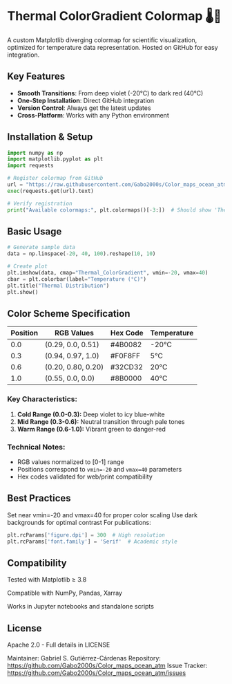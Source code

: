 # Thermal ColorGradient Colormap 🌡️🎨

A custom Matplotlib diverging colormap for scientific visualization, optimized for temperature data representation. Hosted on GitHub for easy integration.

## Key Features
- **Smooth Transitions**: From deep violet (-20°C) to dark red (40°C)
- **One-Step Installation**: Direct GitHub integration
- **Version Control**: Always get the latest updates
- **Cross-Platform**: Works with any Python environment

## Installation & Setup

```python
import numpy as np
import matplotlib.pyplot as plt
import requests

# Register colormap from GitHub
url = "https://raw.githubusercontent.com/Gabo2000s/Color_maps_ocean_atm/main/Thermal_ColorGradient.py"
exec(requests.get(url).text)

# Verify registration
print("Available colormaps:", plt.colormaps()[-3:])  # Should show 'Thermal_ColorGradient'
```

## Basic Usage 

```python
# Generate sample data
data = np.linspace(-20, 40, 100).reshape(10, 10)

# Create plot
plt.imshow(data, cmap="Thermal_ColorGradient", vmin=-20, vmax=40)
cbar = plt.colorbar(label="Temperature (°C)")
plt.title("Thermal Distribution")
plt.show()
```
## Color Scheme Specification

| Position | RGB Values           | Hex Code  | Temperature |
|----------|----------------------|-----------|-------------|
| 0.0      | (0.29, 0.0, 0.51)    | #4B0082   | -20°C       |
| 0.3      | (0.94, 0.97, 1.0)    | #F0F8FF   | 5°C         |
| 0.6      | (0.20, 0.80, 0.20)   | #32CD32   | 20°C        |
| 1.0      | (0.55, 0.0, 0.0)     | #8B0000   | 40°C        |

### Key Characteristics:
1. **Cold Range (0.0-0.3):** Deep violet to icy blue-white
2. **Mid Range (0.3-0.6):** Neutral transition through pale tones
3. **Warm Range (0.6-1.0):** Vibrant green to danger-red

### Technical Notes:
- RGB values normalized to [0-1] range
- Positions correspond to `vmin=-20` and `vmax=40` parameters
- Hex codes validated for web/print compatibility

## Best Practices
Set near vmin=-20 and vmax=40 for proper color scaling
Use dark backgrounds for optimal contrast
For publications:

```python
plt.rcParams['figure.dpi'] = 300  # High resolution
plt.rcParams['font.family'] = 'Serif'  # Academic style
```

## Compatibility
Tested with Matplotlib ≥ 3.8

Compatible with NumPy, Pandas, Xarray

Works in Jupyter notebooks and standalone scripts

## License
Apache 2.0 - Full details in LICENSE

Maintainer: Gabriel S. Gutiérrez-Cárdenas
Repository: https://github.com/Gabo2000s/Color_maps_ocean_atm
Issue Tracker: https://github.com/Gabo2000s/Color_maps_ocean_atm/issues
